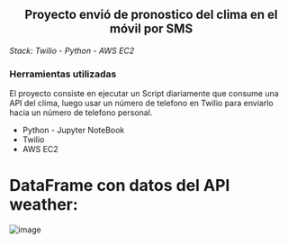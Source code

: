 <h2 align="center"> Proyecto envió de pronostico del clima en el móvil por SMS</h2>
<em> Stack: Twilio - Python - AWS EC2  </em>

<h3>Herramientas utilizadas</h3>

<p>El proyecto consiste en ejecutar un Script diariamente que consume una API del clima, luego usar un número de telefono en Twilio para enviarlo hacia un número de telefono personal.</p>  

<ul>
  <li>Python - Jupyter NoteBook</li>
  <li>Twilio</li>
  <li>AWS EC2</li>
</ul>

# DataFrame con datos del API weather:
![image](https://github.com/mateozam98/twilio-weatherapi_aws/assets/61571125/b91c2c4c-9323-4038-94a7-558908679244)

